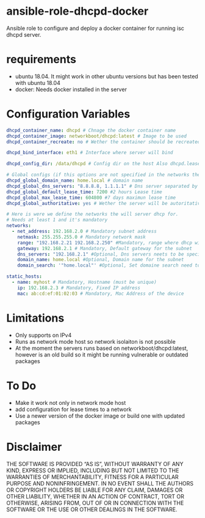 # ansible-role-dhcpd-docker

Ansible role to configure and deploy a docker container for running isc dhcpd server.

# requirements
- ubuntu 18.04. It might work in other ubuntu versions but has been tested with ubuntu 18.04
- docker: Needs docker installed in the server


# Configuration Variables

```yaml
dhcpd_container_name: dhcpd # Chnage the docker container name
dhcpd_container_image: networkboot/dhcpd:latest # Image to be used
dhcpd_container_recreate: no # Wether the container should be recreated or not. Need to specify if there is a need to restart the container

dhcpd_bind_interface: eth1 # Interface where server will bind

dhcpd_config_dir: /data/dhcpd # Config dir on the host Also dhcpd.leases file will be here

# Global configs (if this options are not specified in the networks then the network will inherit the global ones)
dhcpd_global_domain_name: home.local # domain name
dhcpd_global_dns_servers: "8.8.8.8, 1.1.1.1" # Dns server separated by comma
dhcpd_global_default_lease_time: 7200 #2 hours Lease time
dhcpd_global_max_lease_time: 604800 #7 days maximun lease time
dhcpd_global_authoritative: yes # Wether the server will be autoritative for the subnet or not

# Here is were we define the networks the will server dhcp for.
# Needs at least 1 and it's mandatory
networks:
  - net_address: 192.168.2.0 # Mandatory subnet address
    netmask: 255.255.255.0 # Mandatory network mask
    range: "192.168.2.21 192.168.2.250" #Mandatory, range where dhcp will assing ip addresses
    gateway: 192.168.2.1 # Mandatory, Default gateway for the subnet
    dns_servers: "192.168.2.1" #Optional, Dns servers neets to be specified comma separated
    domain_name: home.local #Optional, Domain name for the subnet
    domain_search: '"home.local"' #Optional, Set domaine search need to be comma separated and enclosed in "" double quotes. Same format as the file expects.

static_hosts:
  - name: myhost # Mandatory, Hostname (must be unique)
    ip: 192.168.2.3 # Mandatory, Fixed IP address
    mac: ab:cd:ef:01:02:03 # Mandatory, Mac Address of the device

```


# Limitations
- Only supports on IPv4
- Runs as network mode host so network isolaiton is not possible
- At the moment the servers runs based on networkboot/dhcpd:latest, however is an old build so it might be running vulnerable or outdated packages

# To Do
- Make it work not only in network mode host
- add configuration for lease times to a network
- Use a newer version of the docker image or build one with updated packages


# Disclaimer

THE SOFTWARE IS PROVIDED “AS IS”, WITHOUT WARRANTY OF ANY KIND, EXPRESS OR IMPLIED, INCLUDING BUT NOT LIMITED TO THE WARRANTIES OF MERCHANTABILITY, FITNESS FOR A PARTICULAR PURPOSE AND NONINFRINGEMENT. IN NO EVENT SHALL THE AUTHORS OR COPYRIGHT HOLDERS BE LIABLE FOR ANY CLAIM, DAMAGES OR OTHER LIABILITY, WHETHER IN AN ACTION OF CONTRACT, TORT OR OTHERWISE, ARISING FROM, OUT OF OR IN CONNECTION WITH THE SOFTWARE OR THE USE OR OTHER DEALINGS IN THE SOFTWARE.